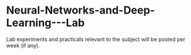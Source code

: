 # Neural-Networks-and-Deep-Learning---Lab
Lab experiments and practicals relevant to the subject will be posted per week (if any).
